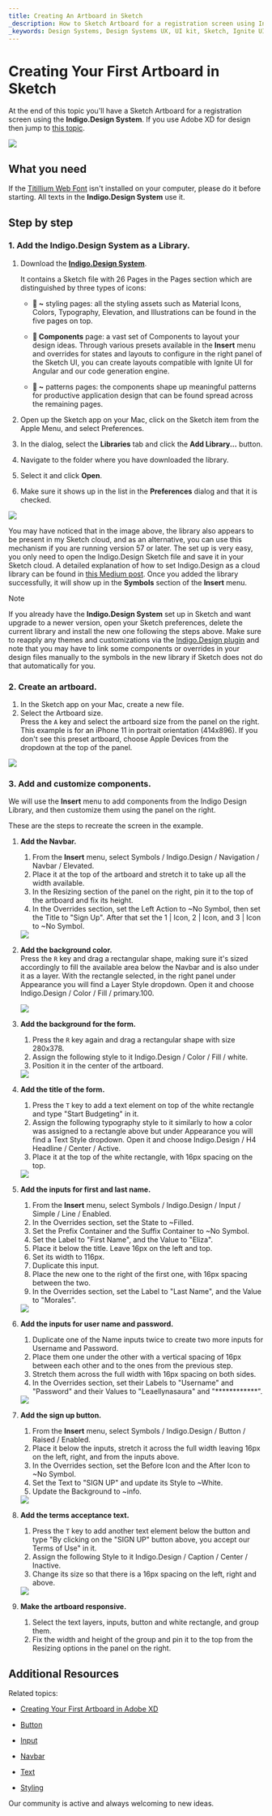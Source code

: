 ```yaml
---
title: Creating An Artboard in Sketch
_description: How to Sketch Artboard for a registration screen using Indigo Design Libraries.
_keywords: Design Systems, Design Systems UX, UI kit, Sketch, Ignite UI for Angular, Sketch to Angular, Angular, Angular Design System, Export code from Sketch, Design Kits for Angular, Sketch HTML, Sketch to HTML, Sketch UI kits
---
```


# Creating Your First Artboard in Sketch

At the end of this topic you'll have a Sketch Artboard for a registration screen using the **Indigo.Design System**. If you use Adobe XD for design then jump to [this topic](creating-artboard-adobexd.md).

<div class="divider--half"></div>
<img class="responsive-img" src="images/getting-started-sketch7.png" srcset="images/getting-started-sketch7@2x.png 2x" />
<div class="divider--half"></div>
<div class="divider--half"></div>
<div class="divider--half"></div>
<div class="divider--half"></div>
<div class="divider--half"></div>

## What you need

If the [Titillium Web Font][1] isn't installed on your computer, please do it before starting. All texts in the **Indigo.Design System** use it.

## Step by step

### 1. Add the **Indigo.Design System** as a Library.

1.  Download the [**Indigo.Design System**](https://cloud.indigo.design/home).

    It contains a Sketch file with 26 Pages in the Pages section which are distinguished by three types of icons:

    - **🎨 ~** styling pages: all the styling assets such as Material Icons, Colors, Typography, Elevation, and Illustrations can be found in the five pages on top.

    - **🧩 Components**  page: a vast set of Components to layout your design ideas.
      Through various presets available in the **Insert** menu and overrides for states and layouts to configure in the right panel of the Sketch UI, you can create layouts compatible with Ignite UI for Angular and our code generation engine.

    - **🌆 ~** patterns pages: the components shape up meaningful patterns for productive application design that can be found spread across the remaining pages.

2.  Open up the Sketch app on your Mac, click on the Sketch item from the Apple Menu, and select Preferences.

3.  In the dialog, select the **Libraries** tab and click the **Add Library...** button.

4.  Navigate to the folder where you have downloaded the library.

5.  Select it and click **Open**.

6.  Make sure it shows up in the list in the **Preferences** dialog and that it is checked.

  <div class="divider--half"></div>
  <img class="responsive-img" src="images/Creating_An_Artboard_Sketch2.png" srcset="images/Creating_An_Artboard_Sketch2@2x.png" />
  <div class="divider--half"></div>
  <div class="divider--half"></div>
  <div class="divider--half"></div>
  <div class="divider--half"></div>
  <div class="divider--half"></div>

You may have noticed that in the image above, the library also appears to be present in my Sketch cloud, and as an alternative, you can use this mechanism if you are running version 57 or later. The set up is very easy, you only need to open the Indigo.Design Sketch file and save it in your Sketch cloud. A detailed explanation of how to set Indigo.Design as a cloud library can be found in [this Medium post](https://medium.com/ignite-ui/using-indigo-design-with-sketch-cloud-libraries-70533bca00f8). Once you added the library successfully, it will show up in the **Symbols** section of the **Insert** menu.

> [!Note]
> If you already have the **Indigo.Design System** set up in Sketch and want upgrade to a newer version, open your Sketch preferences, delete the current library and install the new one following the steps above. Make sure to reapply any themes and customizations via the [Indigo.Design plugin](sync-themes-plugin.md) and note that you may have to link some components or overrides in your design files manually to the symbols in the new library if Sketch does not do that automatically for you.

### 2. Create an artboard.

1.  In the Sketch app on your Mac, create a new file.
2.  Select the Artboard size.  
    Press the `A` key and select the artboard size from the panel on the right.  
    This example is for an iPhone 11 in portrait orientation (414x896). If you don't see this preset artboard, choose Apple Devices from the dropdown at the top of the panel.

  <div class="divider--half"></div>
  <img class="responsive-img" src="images/getting-started-sketch-artboard.png" srcset="images/getting-started-sketch-artboard@2x.png" />
  <div class="divider--half"></div>
  <div class="divider--half"></div>
  <div class="divider--half"></div>
  <div class="divider--half"></div>
  <div class="divider--half"></div>

### 3. Add and customize components.

We will use the **Insert** menu to add components from the Indigo Design Library, and then customize them using the panel on the right.

These are the steps to recreate the screen in the example.

1.  **Add the Navbar.**

    1.  From the **Insert** menu, select Symbols / Indigo.Design / Navigation / Navbar / Elevated.
    2.  Place it at the top of the artboard and stretch it to take up all the width available.
    3.  In the Resizing section of the panel on the right, pin it to the top of the artboard and fix its height.
    4.  In the Overrides section, set the Left Action to ~No Symbol, then set the Title to "Sign Up". After that set the 1 | Icon, 2 | Icon, and 3 | Icon to ~No Symbol.

    <div class="divider--half"></div>
    <img class="responsive-img" src="images/getting-started-sketch0.png" srcset="images/getting-started-sketch0@2x.png 2x" />
    <div class="divider--half"></div>
    <div class="divider--half"></div>
    <div class="divider--half"></div>
    <div class="divider--half"></div>
    <div class="divider--half"></div>

2.  **Add the background color.**  
     Press the `R` key and drag а rectangular shape, making sure it's sized accordingly to fill the available area below the Navbar and is also under it as a layer. With the rectangle selected, in the right panel under Appearance you will find a Layer Style dropdown. Open it and choose Indigo.Design / Color / Fill / primary.100.

    <div class="divider--half"></div>
    <img class="responsive-img" src="images/getting-started-sketch1.png" srcset="images/getting-started-sketch1@2x.png 2x" />
    <div class="divider--half"></div>
    <div class="divider--half"></div>
    <div class="divider--half"></div>
    <div class="divider--half"></div>
    <div class="divider--half"></div>

3.  **Add the background for the form.**

    1.  Press the `R` key again and drag а rectangular shape with size 280x378.
    2.  Assign the following style to it Indigo.Design / Color / Fill / white.
    3.  Position it in the center of the artboard.

    <div class="divider--half"></div>
    <img class="responsive-img" src="images/getting-started-sketch2.png" srcset="images/getting-started-sketch2@2x.png 2x" />
    <div class="divider--half"></div>
    <div class="divider--half"></div>
    <div class="divider--half"></div>
    <div class="divider--half"></div>
    <div class="divider--half"></div>

4.  **Add the title of the form.**

    1.  Press the `T` key to add a text element on top of the white rectangle and type "Start Budgeting" in it.
    2.  Assign the following typography style to it similarly to how a color was assigned to a rectangle above but under Appearance you will find a Text Style dropdown. Open it and choose Indigo.Design / H4 Headline / Center / Active.
    3.  Place it at the top of the white rectangle, with 16px spacing on the top.

    <div class="divider--half"></div>
    <img class="responsive-img" src="images/getting-started-sketch3.png" srcset="images/getting-started-sketch3@2x.png 2x" />
    <div class="divider--half"></div>
    <div class="divider--half"></div>
    <div class="divider--half"></div>
    <div class="divider--half"></div>
    <div class="divider--half"></div>

5.  **Add the inputs for first and last name.**

    1.  From the **Insert** menu, select Symbols / Indigo.Design / Input / Simple / Line / Enabled.
    2.  In the Overrides section, set the State to ~Filled.
    3.  Set the Prefix Container and the Suffix Container to ~No Symbol.
    4.  Set the Label to "First Name", and the Value to "Eliza".
    5.  Place it below the title. Leave 16px on the left and top.
    6.  Set its width to 116px.
    7.  Duplicate this input.
    8.  Place the new one to the right of the first one, with 16px spacing between the two.
    9.  In the Overrides section, set the Label to "Last Name", and the Value to "Morales".

    <div class="divider--half"></div>
    <img class="responsive-img" src="images/getting-started-sketch4.png" srcset="images/getting-started-sketch4@2x.png 2x" />
    <div class="divider--half"></div>
    <div class="divider--half"></div>
    <div class="divider--half"></div>
    <div class="divider--half"></div>
    <div class="divider--half"></div>

6.  **Add the inputs for user name and password.**

    1.  Duplicate one of the Name inputs twice to create two more inputs for Username and Password.
    2.  Place them one under the other with a vertical spacing of 16px between each other and to the ones from the previous step.
    3.  Stretch them across the full width with 16px spacing on both sides.
    4.  In the Overrides section, set their Labels to "Username" and "Password" and their Values to "Leaellynasaura" and "\*\*\*\*\*\*\*\*\*\*\*\*".

    <div class="divider--half"></div>
    <img class="responsive-img" src="images/getting-started-sketch5.png" srcset="images/getting-started-sketch5@2x.png 2x" />
    <div class="divider--half"></div>
    <div class="divider--half"></div>
    <div class="divider--half"></div>
    <div class="divider--half"></div>
    <div class="divider--half"></div>

7.  **Add the sign up button.**

    1.  From the **Insert** menu, select Symbols / Indigo.Design / Button / Raised / Enabled.
    2.  Place it below the inputs, stretch it across the full width leaving 16px on the left, right, and from the inputs above.
    3.  In the Overrides section, set the Before Icon and the After Icon to ~No Symbol.
    4. Set the Text to "SIGN UP" and update its Style to ~White.
    5. Update the Background to ~info.

    <div class="divider--half"></div>
    <img class="responsive-img" src="images/getting-started-sketch6.png" srcset="images/getting-started-sketch6@2x.png 2x" />
    <div class="divider--half"></div>
    <div class="divider--half"></div>
    <div class="divider--half"></div>
    <div class="divider--half"></div>
    <div class="divider--half"></div>

8.  **Add the terms acceptance text.**

    1.  Press the `T` key to add another text element below the button and type "By clicking on the "SIGN UP" button above, you accept our Terms of Use" in it.
    2.  Assign the following Style to it Indigo.Design / Caption / Center / Inactive.
    3.  Change its size so that there is a 16px spacing on the left, right and above.

    <div class="divider--half"></div>
    <img class="responsive-img" src="images/getting-started-sketch7.png" srcset="images/getting-started-sketch7@2x.png 2x" />
    <div class="divider--half"></div>
    <div class="divider--half"></div>
    <div class="divider--half"></div>
    <div class="divider--half"></div>
    <div class="divider--half"></div>

9.  **Make the artboard responsive.**
    1.  Select the text layers, inputs, button and white rectangle, and group them.
    2.  Fix the width and height of the group and pin it to the top from the Resizing options in the panel on the right.

## Additional Resources

Related topics:

- [Creating Your First Artboard in Adobe XD](creating-artboard-adobexd.md)

- [Button](components/button.md)
- [Input](components/input.md)
- [Navbar](components/navbar.md)
- [Text](components/text.md)
- [Styling](style/styling-overview.md)
  <div class="divider--half"></div>

Our community is active and always welcoming to new ideas.



[1]: https://fonts.google.com/specimen/Titillium+Web
